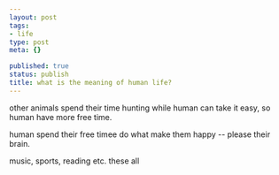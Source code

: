 ```yaml
--- 
layout: post
tags: 
- life
type: post
meta: {}

published: true
status: publish
title: what is the meaning of human life?
---
```

<p>other animals spend their time hunting while human can take it easy, so human have more free time.</p>
<p>human spend their free timee do what make them happy -- please their brain.</p>
<p>music, sports, reading etc. these all</p>
